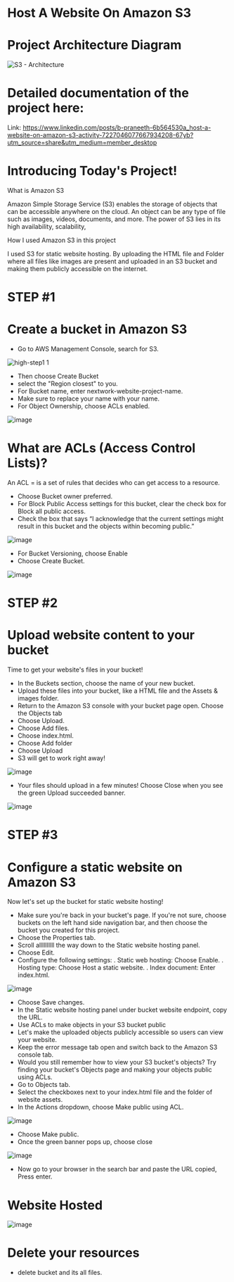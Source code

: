 # Host A Website On Amazon S3 

# Project Architecture Diagram

![S3 - Architecture](https://github.com/user-attachments/assets/1ade941e-a1f7-4c54-b5c1-0436bcd3ac07)

# Detailed documentation of the project here: 
Link: https://www.linkedin.com/posts/b-praneeth-6b564530a_host-a-website-on-amazon-s3-activity-7227046077667934208-67yb?utm_source=share&utm_medium=member_desktop

# Introducing Today's Project!

What is Amazon S3

Amazon Simple Storage Service (S3) enables the storage of objects that can
be accessible anywhere on the cloud. An object can be any type of file such
as images, videos, documents, and more. The power of S3 lies in its high
availability, scalability,

How I used Amazon S3 in this project

I used S3 for static website hosting. By uploading the HTML file and Folder
where all files like images are present and uploaded in an S3 bucket and
making them publicly accessible on the internet.

# STEP #1

# Create a bucket in Amazon S3

- Go to AWS Management Console, search for S3.

![high-step1 1](https://github.com/user-attachments/assets/183d8a68-ff13-4a61-a03e-57de772a3eab)

- Then choose Create Bucket
- select the "Region closest" to you.
- For Bucket name, enter nextwork-website-project-name. 
- Make sure to replace your name with your name.
- For Object Ownership, choose ACLs enabled.

![image](https://github.com/user-attachments/assets/e9c721de-58bc-4525-8c88-2ae2845ffe5c)

# What are ACLs (Access Control Lists)?

An ACL = is a set of rules that decides who can get access to a resource.

- Choose Bucket owner preferred.
- For Block Public Access settings for this bucket,  clear the check box for Block all public access.
- Check the box that says 
“I acknowledge that the current settings might result in this bucket and the objects within becoming public.”

![image](https://github.com/user-attachments/assets/6c892f36-d22b-42d6-835a-df12cad36034)

- For Bucket Versioning, choose Enable
- Choose Create Bucket.

![image](https://github.com/user-attachments/assets/929174d5-f5ac-4479-9b62-0f67d575f5de)

# STEP #2

# Upload website content to your bucket

Time to get your website's files in your bucket!

- In the Buckets section, choose the name of your new bucket.
- Upload these files into your bucket, like a HTML file and the Assets & images folder.
- Return to the Amazon S3 console with your bucket page open. Choose the Objects tab
- Choose Upload.
- Choose Add files.
- Choose index.html.
- Choose Add folder
- Choose Upload
- S3 will get to work right away!

![image](https://github.com/user-attachments/assets/6c01da81-ce3b-4cd9-b918-a65a884d880c)

- Your files should upload in a few minutes! Choose Close when you see the green Upload succeeded banner.

![image](https://github.com/user-attachments/assets/58277b4e-6521-4c52-96a2-472ed01bdc5f)

# STEP #3

# Configure a static website on Amazon S3

Now let's set up the bucket for static website hosting!

- Make sure you're back in your bucket's page. If you're not sure, choose buckets on the left hand side navigation bar, and then choose the bucket you created for this project.
- Choose the Properties tab.
- Scroll allllllllll the way down to the Static website hosting panel.
- Choose Edit.
- Configure the following settings:
     . Static web hosting: Choose Enable.
     . Hosting type: Choose Host a static website.
     . Index document: Enter index.html.

![image](https://github.com/user-attachments/assets/94db7c78-c014-4e7e-8b35-620a0d35f123)

- Choose Save changes.
- In the Static website hosting panel under bucket website endpoint, copy the URL.
- Use ACLs to make objects in your S3 bucket public
- Let's make the uploaded objects publicly accessible so users can view your website.
- Keep the error message tab open and switch back to the Amazon S3 console tab.
- Would you still remember how to view your S3 bucket's objects? Try finding your bucket's Objects page and making your objects public using ACLs.
- Go to Objects tab.
- Select the checkboxes next to your index.html file and the folder of website assets.
- In the Actions dropdown, choose Make public using ACL.

![image](https://github.com/user-attachments/assets/fdfa6842-d259-43db-a04b-ad00560f8f49)

- Choose Make public.
- Once the green banner pops up, choose close

![image](https://github.com/user-attachments/assets/c243fd18-afd1-432b-a742-ee2304d9ca9e)

- Now go to your browser in the search bar and paste the URL copied, Press enter.

# Website Hosted

![image](https://github.com/user-attachments/assets/d37e2f88-1b81-47c2-abee-6a50959dadc1)

# Delete your resources
- delete bucket and its all files.
